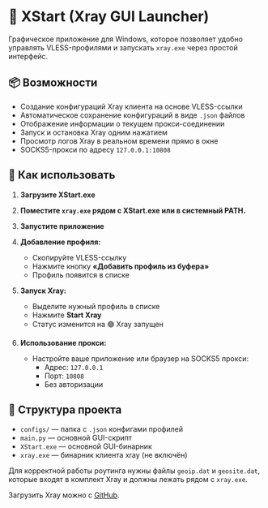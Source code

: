 # 🧭 XStart (Xray GUI Launcher)

Графическое приложение для Windows, которое позволяет удобно управлять VLESS-профилями и запускать `xray.exe` через простой интерфейс.

## 📦 Возможности

- Создание конфигураций Xray клиента на основе VLESS-ссылки
- Автоматическое сохранение конфигураций в виде `.json` файлов
- Отображение информации о текущем прокси-соединении
- Запуск и остановка Xray одним нажатием
- Просмотр логов Xray в реальном времени прямо в окне
- SOCKS5-прокси по адресу `127.0.0.1:10808`

## 🚀 Как использовать

1. **Загрузите XStart.exe**
2. **Поместите `xray.exe` рядом с XStart.exe или в системный PATH.**
3. **Запустите приложение**
4. **Добавление профиля:**
   - Скопируйте VLESS-ссылку
   - Нажмите кнопку **«Добавить профиль из буфера»**
   - Профиль появится в списке

5. **Запуск Xray:**
   - Выделите нужный профиль в списке
   - Нажмите **Start Xray**
   - Статус изменится на 🟢 Xray запущен

6. **Использование прокси:**
   - Настройте ваше приложение или браузер на SOCKS5 прокси:
     - Адрес: `127.0.0.1`
     - Порт: `10808`
     - Без авторизации

## 📁 Структура проекта

- `configs/` — папка с `.json` конфигами профилей
- `main.py` — основной GUI-скрипт
- `XStart.exe` — основной GUI-бинарник
- `xray.exe` — бинарник клиента xray (не включён)

Для корректной работы роутинга нужны файлы `geoip.dat` и `geosite.dat`, которые входят в комплект Xray и должны лежать рядом с `xray.exe`.

Загрузить Xray можно с [GitHub](https://github.com/XTLS/Xray-core/releases).
